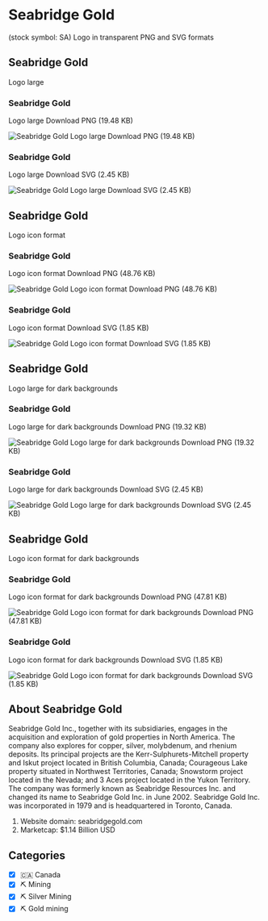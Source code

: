 # Seabridge Gold
 (stock symbol: SA) Logo in transparent PNG and SVG formats

## Seabridge Gold
 Logo large

### Seabridge Gold
 Logo large Download PNG (19.48 KB)

![Seabridge Gold
 Logo large Download PNG (19.48 KB)](/img/orig/SA_BIG-19ca4e1a.png)

### Seabridge Gold
 Logo large Download SVG (2.45 KB)

![Seabridge Gold
 Logo large Download SVG (2.45 KB)](/img/orig/SA_BIG-8719cbd9.svg)

## Seabridge Gold
 Logo icon format

### Seabridge Gold
 Logo icon format Download PNG (48.76 KB)

![Seabridge Gold
 Logo icon format Download PNG (48.76 KB)](/img/orig/SA-0590b4ca.png)

### Seabridge Gold
 Logo icon format Download SVG (1.85 KB)

![Seabridge Gold
 Logo icon format Download SVG (1.85 KB)](/img/orig/SA-2dac8f5a.svg)

## Seabridge Gold
 Logo large for dark backgrounds

### Seabridge Gold
 Logo large for dark backgrounds Download PNG (19.32 KB)

![Seabridge Gold
 Logo large for dark backgrounds Download PNG (19.32 KB)](/img/orig/SA_BIG.D-34f234fd.png)

### Seabridge Gold
 Logo large for dark backgrounds Download SVG (2.45 KB)

![Seabridge Gold
 Logo large for dark backgrounds Download SVG (2.45 KB)](/img/orig/SA_BIG.D-0975378e.svg)

## Seabridge Gold
 Logo icon format for dark backgrounds

### Seabridge Gold
 Logo icon format for dark backgrounds Download PNG (47.81 KB)

![Seabridge Gold
 Logo icon format for dark backgrounds Download PNG (47.81 KB)](/img/orig/SA.D-6a274ff4.png)

### Seabridge Gold
 Logo icon format for dark backgrounds Download SVG (1.85 KB)

![Seabridge Gold
 Logo icon format for dark backgrounds Download SVG (1.85 KB)](/img/orig/SA.D-a5d8c014.svg)

## About Seabridge Gold


Seabridge Gold Inc., together with its subsidiaries, engages in the acquisition and exploration of gold properties in North America. The company also explores for copper, silver, molybdenum, and rhenium deposits. Its principal projects are the Kerr-Sulphurets-Mitchell property and Iskut project located in British Columbia, Canada; Courageous Lake property situated in Northwest Territories, Canada; Snowstorm project located in the Nevada; and 3 Aces project located in the Yukon Territory. The company was formerly known as Seabridge Resources Inc. and changed its name to Seabridge Gold Inc. in June 2002. Seabridge Gold Inc. was incorporated in 1979 and is headquartered in Toronto, Canada.

1. Website domain: seabridgegold.com
2. Marketcap: $1.14 Billion USD


## Categories
- [x] 🇨🇦 Canada
- [x] ⛏️ Mining
- [x] ⛏️ Silver Mining
- [x] ⛏️ Gold mining
